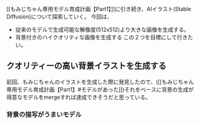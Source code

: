 [[もみじちゃん専用モデル育成計画【Part1】]]に引き続き、AIイラスト(Stable Diffusion)について探索していく。
今回は、
- 従来のモデルで生成可能な解像度(512x512)より大きな画像を生成する。
- 背景付きのハイクオリティな画像を生成する
この２つを目標にして行きたい。

## クオリティーの高い背景イラストを生成する
前回、もみじちゃんのイラストを生成した際に発見したので、([[もみじちゃん専用モデル育成計画【Part1】#モデルがあった]])それをベースに背景の生成が得意なモデルをmergeすれば達成できそうだと思っている。

### 背景の描写がうまいモデル
